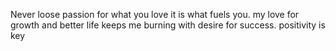 Never loose passion for what you love it is what fuels you.
my love for growth and better life keeps me burning with desire for success.
 positivity is key

